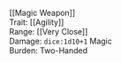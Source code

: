 [[Magic Weapon]]  
Trait: [[Agility]]  
Range: [[Very Close]]  
Damage: `dice:1d10+1` Magic  
Burden: Two-Handed